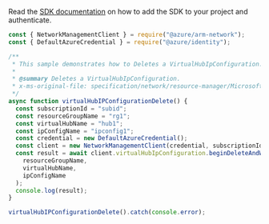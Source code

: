Read the [SDK documentation](https://github.com/Azure/azure-sdk-for-js/blob/%40azure%2Farm-network_27.0.0/sdk/network/arm-network/README.md) on how to add the SDK to your project and authenticate.

```javascript
const { NetworkManagementClient } = require("@azure/arm-network");
const { DefaultAzureCredential } = require("@azure/identity");

/**
 * This sample demonstrates how to Deletes a VirtualHubIpConfiguration.
 *
 * @summary Deletes a VirtualHubIpConfiguration.
 * x-ms-original-file: specification/network/resource-manager/Microsoft.Network/stable/2021-05-01/examples/VirtualHubIpConfigurationDelete.json
 */
async function virtualHubIPConfigurationDelete() {
  const subscriptionId = "subid";
  const resourceGroupName = "rg1";
  const virtualHubName = "hub1";
  const ipConfigName = "ipconfig1";
  const credential = new DefaultAzureCredential();
  const client = new NetworkManagementClient(credential, subscriptionId);
  const result = await client.virtualHubIpConfiguration.beginDeleteAndWait(
    resourceGroupName,
    virtualHubName,
    ipConfigName
  );
  console.log(result);
}

virtualHubIPConfigurationDelete().catch(console.error);
```
